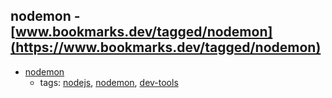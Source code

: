 nodemon - [www.bookmarks.dev/tagged/nodemon](https://www.bookmarks.dev/tagged/nodemon)
---
* [nodemon](https://nodemon.io/)
    * tags: [nodejs](../tagged/nodejs.md), [nodemon](../tagged/nodemon.md), [dev-tools](../tagged/dev-tools.md)
